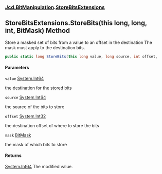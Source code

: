 ### [Jcd.BitManipulation](Jcd.BitManipulation.md 'Jcd.BitManipulation').[StoreBitsExtensions](Jcd.BitManipulation.StoreBitsExtensions.md 'Jcd.BitManipulation.StoreBitsExtensions')

## StoreBitsExtensions.StoreBits(this long, long, int, BitMask) Method

Store a masked set of bits from a value to an offset in the destination
The mask must apply to the destination bits.

```csharp
public static long StoreBits(this long value, long source, int offset, Jcd.BitManipulation.BitMask mask);
```
#### Parameters

<a name='Jcd.BitManipulation.StoreBitsExtensions.StoreBits(thislong,long,int,Jcd.BitManipulation.BitMask).value'></a>

`value` [System.Int64](https://docs.microsoft.com/en-us/dotnet/api/System.Int64 'System.Int64')

the destination for the stored bits

<a name='Jcd.BitManipulation.StoreBitsExtensions.StoreBits(thislong,long,int,Jcd.BitManipulation.BitMask).source'></a>

`source` [System.Int64](https://docs.microsoft.com/en-us/dotnet/api/System.Int64 'System.Int64')

the source of the bits to store

<a name='Jcd.BitManipulation.StoreBitsExtensions.StoreBits(thislong,long,int,Jcd.BitManipulation.BitMask).offset'></a>

`offset` [System.Int32](https://docs.microsoft.com/en-us/dotnet/api/System.Int32 'System.Int32')

the destination offset of where to store the bits

<a name='Jcd.BitManipulation.StoreBitsExtensions.StoreBits(thislong,long,int,Jcd.BitManipulation.BitMask).mask'></a>

`mask` [BitMask](Jcd.BitManipulation.BitMask.md 'Jcd.BitManipulation.BitMask')

the mask of which bits to store

#### Returns
[System.Int64](https://docs.microsoft.com/en-us/dotnet/api/System.Int64 'System.Int64')
The modified value.